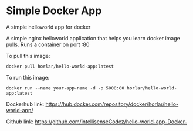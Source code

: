 # Simple Docker App

A simple helloworld app for docker

A simple nginx helloworld application that helps you learn docker image pulls. Runs a container on port :80

To pull this image:
```
docker pull horlar/hello-world-app:latest
```

To run this image:
```
docker run --name your-app-name -d -p 5000:80 horlar/hello-world-app:latest
```

Dockerhub link: https://hub.docker.com/repository/docker/horlar/hello-world-app/

Github link: https://github.com/intellisenseCodez/hello-world-app-Docker-
